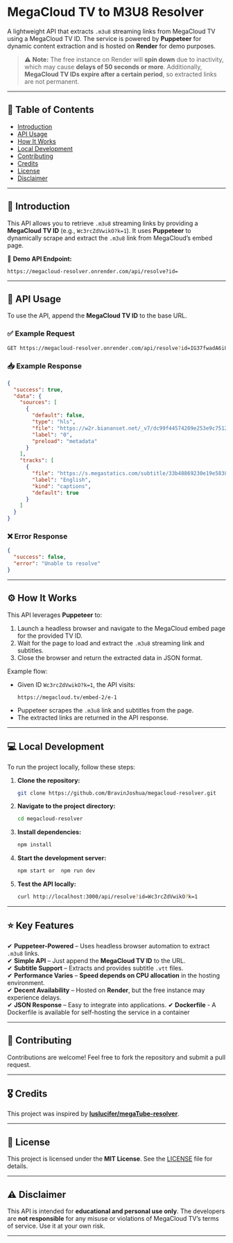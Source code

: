 # MegaCloud TV to M3U8 Resolver

A lightweight API that extracts `.m3u8` streaming links from MegaCloud TV using a MegaCloud TV ID. The service is powered by **Puppeteer** for dynamic content extraction and is hosted on **Render** for demo purposes.

> ⚠ **Note:** The free instance on Render will **spin down** due to inactivity, which may cause **delays of 50 seconds or more**. Additionally, **MegaCloud TV IDs expire after a certain period**, so extracted links are not permanent.

---

## 📌 Table of Contents

- [Introduction](#Introduction)
- [API Usage](#Api-usage)
- [How It Works](#How-it-works)
- [Local Development](#Local-development)
- [Contributing](#Contributing)
- [Credits](#Credits)
- [License](#License)
- [Disclaimer](#Disclaimer)

---

## 🔹 Introduction

This API allows you to retrieve `.m3u8` streaming links by providing a **MegaCloud TV ID** (e.g., `Wc3rcZdVwikO?k=1`). It uses **Puppeteer** to dynamically scrape and extract the `.m3u8` link from MegaCloud’s embed page.

🚀 **Demo API Endpoint:**

```
https://megacloud-resolver.onrender.com/api/resolve?id=
```

---

## 🔗 API Usage

To use the API, append the **MegaCloud TV ID** to the base URL.

### ✅ Example Request

```bash
GET https://megacloud-resolver.onrender.com/api/resolve?id=IG37fwadA6iU
```

### 📥 Example Response

```json
{
  "success": true,
  "data": {
    "sources": [
      {
        "default": false,
        "type": "hls",
        "file": "https://w2r.biananset.net/_v7/dc99f44574209e253e9c75125b9cd5927d8cf8ebca6b31eb8578ef5f979b6aed6c4ff7dd482f73c25e2edfdd32ea47445485f73f2e04e168897b6cf6cd66a47e6a089503315ad28c670469491676132f1c6866f46b506f958929fe9fa321734482ce713d6c231262a01d6c266e9da174760b15c4bc628d5ad88351c3d3bfdc86/master.m3u8",
        "label": "0",
        "preload": "metadata"
      }
    ],
    "tracks": [
      {
        "file": "https://s.megastatics.com/subtitle/33b48869230e19e5838dadb3dfdcc3dc/eng-2.vtt",
        "label": "English",
        "kind": "captions",
        "default": true
      }
    ]
  }
}
```

### ❌ Error Response

```json
{
  "success": false,
  "error": "Unable to resolve"
}
```

---

## ⚙️ How It Works

This API leverages **Puppeteer** to:

1. Launch a headless browser and navigate to the MegaCloud embed page for the provided TV ID.
2. Wait for the page to load and extract the `.m3u8` streaming link and subtitles.
3. Close the browser and return the extracted data in JSON format.

Example flow:

- Given ID `Wc3rcZdVwikO?k=1`, the API visits:
  ```
  https://megacloud.tv/embed-2/e-1
  ```
- Puppeteer scrapes the `.m3u8` link and subtitles from the page.
- The extracted links are returned in the API response.

---

## 💻 Local Development

To run the project locally, follow these steps:

1. **Clone the repository:**

   ```bash
   git clone https://github.com/BravinJoshua/megacloud-resolver.git
   ```

2. **Navigate to the project directory:**

   ```bash
   cd megacloud-resolver
   ```

3. **Install dependencies:**

   ```bash
   npm install
   ```

4. **Start the development server:**

   ```bash
   npm start or  npm run dev
   ```

5. **Test the API locally:**

   ```bash
   curl http://localhost:3000/api/resolve?id=Wc3rcZdVwikO?k=1
   ```

---

## ⭐ Key Features

✔ **Puppeteer-Powered** – Uses headless browser automation to extract `.m3u8` links.  
✔ **Simple API** – Just append the **MegaCloud TV ID** to the URL.  
✔ **Subtitle Support** – Extracts and provides subtitle `.vtt` files.  
✔ **Performance Varies** – **Speed depends on CPU allocation** in the hosting environment.  
✔ **Decent Availability** – Hosted on **Render**, but the free instance may experience delays.  
✔ **JSON Response** – Easy to integrate into applications.
✔ **Dockerfile** - A Dockerfile is available for self-hosting the service in a container

---

## 🤝 Contributing

Contributions are welcome! Feel free to fork the repository and submit a pull request.

---

## 🎖 Credits

This project was inspired by **[luslucifer/megaTube-resolver](https://github.com/luslucifer/megaTube-resolver)**.

---

## 📜 License

This project is licensed under the **MIT License**. See the [LICENSE](LICENSE) file for details.

---

## ⚠️ Disclaimer

This API is intended for **educational and personal use only**. The developers are **not responsible** for any misuse or violations of MegaCloud TV’s terms of service. Use it at your own risk.

---

